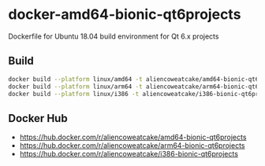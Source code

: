 # docker-amd64-bionic-qt6projects
Dockerfile for Ubuntu 18.04 build environment for Qt 6.x projects

## Build

```bash
docker build --platform linux/amd64 -t aliencoweatcake/amd64-bionic-qt6projects:qt6.7.2 .
docker build --platform linux/arm64 -t aliencoweatcake/arm64-bionic-qt6projects:qt6.7.2 .
docker build --platform linux/i386 -t aliencoweatcake/i386-bionic-qt6projects:qt6.7.2 .
```

## Docker Hub

* https://hub.docker.com/r/aliencoweatcake/amd64-bionic-qt6projects
* https://hub.docker.com/r/aliencoweatcake/arm64-bionic-qt6projects
* https://hub.docker.com/r/aliencoweatcake/i386-bionic-qt6projects
